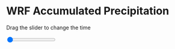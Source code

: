 <h1>WRF Accumulated Precipitation</h1>
<p>Drag the slider to change the time</p>

<div class="slidecontainer">
<input oninput='setImage(this)' class="slider" type="range" min="0" max="37" value="0" step="1" />
<img id='img'/>
</div>

<script>
var img = document.getElementById('img');
var img_array = ['/assets/images/wrf/r_wrfout_d01_2020-03-07_12:00:00.png',
'/assets/images/wrf/r_wrfout_d01_2020-03-07_13:00:00.png',
'/assets/images/wrf/r_wrfout_d01_2020-03-07_14:00:00.png',
'/assets/images/wrf/r_wrfout_d01_2020-03-07_15:00:00.png',
'/assets/images/wrf/r_wrfout_d01_2020-03-07_16:00:00.png',
'/assets/images/wrf/r_wrfout_d01_2020-03-07_17:00:00.png',
'/assets/images/wrf/r_wrfout_d01_2020-03-07_18:00:00.png',
'/assets/images/wrf/r_wrfout_d01_2020-03-07_19:00:00.png',
'/assets/images/wrf/r_wrfout_d01_2020-03-07_20:00:00.png',
'/assets/images/wrf/r_wrfout_d01_2020-03-07_21:00:00.png',
'/assets/images/wrf/r_wrfout_d01_2020-03-07_22:00:00.png',
'/assets/images/wrf/r_wrfout_d01_2020-03-07_23:00:00.png',
'/assets/images/wrf/r_wrfout_d01_2020-03-08_00:00:00.png',
'/assets/images/wrf/r_wrfout_d01_2020-03-08_01:00:00.png',
'/assets/images/wrf/r_wrfout_d01_2020-03-08_02:00:00.png',
'/assets/images/wrf/r_wrfout_d01_2020-03-08_03:00:00.png',
'/assets/images/wrf/r_wrfout_d01_2020-03-08_04:00:00.png',
'/assets/images/wrf/r_wrfout_d01_2020-03-08_05:00:00.png',
'/assets/images/wrf/r_wrfout_d01_2020-03-08_06:00:00.png',
'/assets/images/wrf/r_wrfout_d01_2020-03-08_07:00:00.png',
'/assets/images/wrf/r_wrfout_d01_2020-03-08_08:00:00.png',
'/assets/images/wrf/r_wrfout_d01_2020-03-08_09:00:00.png',
'/assets/images/wrf/r_wrfout_d01_2020-03-08_10:00:00.png',
'/assets/images/wrf/r_wrfout_d01_2020-03-08_11:00:00.png',
'/assets/images/wrf/r_wrfout_d01_2020-03-08_12:00:00.png',
'/assets/images/wrf/r_wrfout_d01_2020-03-08_13:00:00.png',
'/assets/images/wrf/r_wrfout_d01_2020-03-08_14:00:00.png',
'/assets/images/wrf/r_wrfout_d01_2020-03-08_15:00:00.png',
'/assets/images/wrf/r_wrfout_d01_2020-03-08_16:00:00.png',
'/assets/images/wrf/r_wrfout_d01_2020-03-08_17:00:00.png',
'/assets/images/wrf/r_wrfout_d01_2020-03-08_18:00:00.png',
'/assets/images/wrf/r_wrfout_d01_2020-03-08_19:00:00.png',
'/assets/images/wrf/r_wrfout_d01_2020-03-08_20:00:00.png',
'/assets/images/wrf/r_wrfout_d01_2020-03-08_21:00:00.png',
'/assets/images/wrf/r_wrfout_d01_2020-03-08_22:00:00.png',
'/assets/images/wrf/r_wrfout_d01_2020-03-08_23:00:00.png',
'/assets/images/wrf/r_wrfout_d01_2020-03-09_00:00:00.png',];
function setImage(obj)
{
        var value = obj.value;
        img.src = img_array[value];

}
</script>
